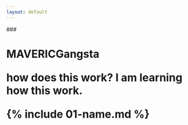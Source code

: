 ```yaml
---
layout: default
---
```


###<h1> 
  MAVERICGangsta

  how does this work? I am learning how this work. 

{% include 01-name.md %}

